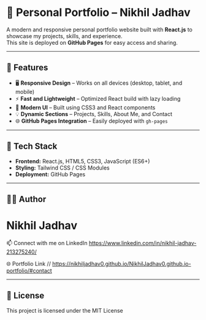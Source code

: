 # 💼 Personal Portfolio – Nikhil Jadhav

A modern and responsive personal portfolio website built with **React.js** to showcase my projects, skills, and experience.  
This site is deployed on **GitHub Pages** for easy access and sharing.

---

## 🚀 Features

- 🖥️ **Responsive Design** – Works on all devices (desktop, tablet, and mobile)
- ⚡ **Fast and Lightweight** – Optimized React build with lazy loading
- 🎨 **Modern UI** – Built using CSS3 and React components
- 💡 **Dynamic Sections** – Projects, Skills, About Me, and Contact
- 🌐 **GitHub Pages Integration** – Easily deployed with `gh-pages`

---

## 🧩 Tech Stack

- **Frontend:** React.js, HTML5, CSS3, JavaScript (ES6+)
- **Styling:** Tailwind CSS / CSS Modules
- **Deployment:** GitHub Pages

---
## 👨‍💻 Author

# Nikhil Jadhav
📫 Connect with me on LinkedIn  https://www.linkedin.com/in/nikhil-jadhav-213275240/

🌐 Portfolio Link  // https://nikhiljadhav0.github.io/NikhilJadhav0.github.io-portfolio/#contact

---
## 🪪 License

This project is licensed under the MIT License



